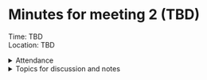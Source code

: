 # Minutes for meeting 2 (TBD)
Time: TBD <br>
Location: TBD

<details><summary>Attendance</summary><p>
  
  - ~Alexander Agafonov~	
  - ~Thomas Canning~	
  - ~Artiom	Casian~	
  - ~Arthur	Chen~
  - ~Alex	Clarke~	
  - ~Harry Crane~

</p></details>

<details><summary>Topics for discussion and notes</summary><p>

*Add topics to be discussed at the next meeting here:*
  - ... 
  -
  
</p></details>

